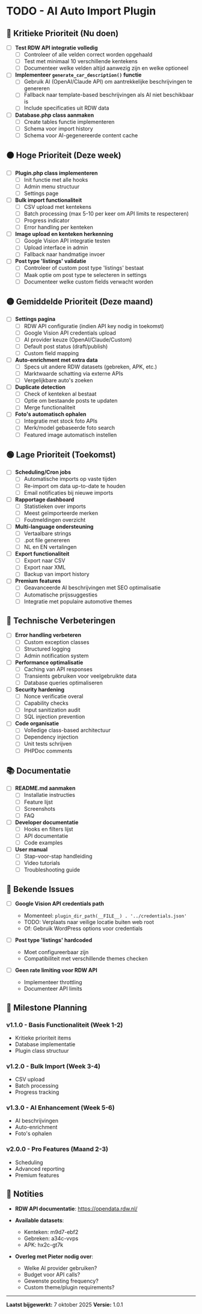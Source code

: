 # TODO - AI Auto Import Plugin

## 🔴 Kritieke Prioriteit (Nu doen)

- [ ] **Test RDW API integratie volledig**
  - [ ] Controleer of alle velden correct worden opgehaald
  - [ ] Test met minimaal 10 verschillende kentekens
  - [ ] Documenteer welke velden altijd aanwezig zijn en welke optioneel

- [ ] **Implementeer `generate_car_description()` functie**
  - [ ] Gebruik AI (OpenAI/Claude API) om aantrekkelijke beschrijvingen te genereren
  - [ ] Fallback naar template-based beschrijvingen als AI niet beschikbaar is
  - [ ] Include specificaties uit RDW data

- [ ] **Database.php class aanmaken**
  - [ ] Create tables functie implementeren
  - [ ] Schema voor import history
  - [ ] Schema voor AI-gegenereerde content cache

## 🟠 Hoge Prioriteit (Deze week)

- [ ] **Plugin.php class implementeren**
  - [ ] Init functie met alle hooks
  - [ ] Admin menu structuur
  - [ ] Settings page

- [ ] **Bulk import functionaliteit**
  - [ ] CSV upload met kentekens
  - [ ] Batch processing (max 5-10 per keer om API limits te respecteren)
  - [ ] Progress indicator
  - [ ] Error handling per kenteken

- [ ] **Image upload en kenteken herkenning**
  - [ ] Google Vision API integratie testen
  - [ ] Upload interface in admin
  - [ ] Fallback naar handmatige invoer

- [ ] **Post type 'listings' validatie**
  - [ ] Controleer of custom post type 'listings' bestaat
  - [ ] Maak optie om post type te selecteren in settings
  - [ ] Documenteer welke custom fields verwacht worden

## 🟡 Gemiddelde Prioriteit (Deze maand)

- [ ] **Settings pagina**
  - [ ] RDW API configuratie (indien API key nodig in toekomst)
  - [ ] Google Vision API credentials upload
  - [ ] AI provider keuze (OpenAI/Claude/Custom)
  - [ ] Default post status (draft/publish)
  - [ ] Custom field mapping

- [ ] **Auto-enrichment met extra data**
  - [ ] Specs uit andere RDW datasets (gebreken, APK, etc.)
  - [ ] Marktwaarde schatting via externe APIs
  - [ ] Vergelijkbare auto's zoeken

- [ ] **Duplicate detection**
  - [ ] Check of kenteken al bestaat
  - [ ] Optie om bestaande posts te updaten
  - [ ] Merge functionaliteit

- [ ] **Foto's automatisch ophalen**
  - [ ] Integratie met stock foto APIs
  - [ ] Merk/model gebaseerde foto search
  - [ ] Featured image automatisch instellen

## 🟢 Lage Prioriteit (Toekomst)

- [ ] **Scheduling/Cron jobs**
  - [ ] Automatische imports op vaste tijden
  - [ ] Re-import om data up-to-date te houden
  - [ ] Email notificaties bij nieuwe imports

- [ ] **Rapportage dashboard**
  - [ ] Statistieken over imports
  - [ ] Meest geïmporteerde merken
  - [ ] Foutmeldingen overzicht

- [ ] **Multi-language ondersteuning**
  - [ ] Vertaalbare strings
  - [ ] .pot file genereren
  - [ ] NL en EN vertalingen

- [ ] **Export functionaliteit**
  - [ ] Export naar CSV
  - [ ] Export naar XML
  - [ ] Backup van import history

- [ ] **Premium features**
  - [ ] Geavanceerde AI beschrijvingen met SEO optimalisatie
  - [ ] Automatische prijssuggesties
  - [ ] Integratie met populaire automotive themes

## 🔧 Technische Verbeteringen

- [ ] **Error handling verbeteren**
  - [ ] Custom exception classes
  - [ ] Structured logging
  - [ ] Admin notification system

- [ ] **Performance optimalisatie**
  - [ ] Caching van API responses
  - [ ] Transients gebruiken voor veelgebruikte data
  - [ ] Database queries optimaliseren

- [ ] **Security hardening**
  - [ ] Nonce verificatie overal
  - [ ] Capability checks
  - [ ] Input sanitization audit
  - [ ] SQL injection prevention

- [ ] **Code organisatie**
  - [ ] Volledige class-based architectuur
  - [ ] Dependency injection
  - [ ] Unit tests schrijven
  - [ ] PHPDoc comments

## 📚 Documentatie

- [ ] **README.md aanmaken**
  - [ ] Installatie instructies
  - [ ] Feature lijst
  - [ ] Screenshots
  - [ ] FAQ

- [ ] **Developer documentatie**
  - [ ] Hooks en filters lijst
  - [ ] API documentatie
  - [ ] Code examples

- [ ] **User manual**
  - [ ] Stap-voor-stap handleiding
  - [ ] Video tutorials
  - [ ] Troubleshooting guide

## 🐛 Bekende Issues

- [ ] **Google Vision API credentials path**
  - Momenteel: `plugin_dir_path(__FILE__) . '../credentials.json'`
  - TODO: Verplaats naar veilige locatie buiten web root
  - Of: Gebruik WordPress options voor credentials

- [ ] **Post type 'listings' hardcoded**
  - Moet configureerbaar zijn
  - Compatibiliteit met verschillende themes checken

- [ ] **Geen rate limiting voor RDW API**
  - Implementeer throttling
  - Documenteer API limits

## 🎯 Milestone Planning

### v1.1.0 - Basis Functionaliteit (Week 1-2)
- Kritieke prioriteit items
- Database implementatie
- Plugin class structuur

### v1.2.0 - Bulk Import (Week 3-4)
- CSV upload
- Batch processing
- Progress tracking

### v1.3.0 - AI Enhancement (Week 5-6)
- AI beschrijvingen
- Auto-enrichment
- Foto's ophalen

### v2.0.0 - Pro Features (Maand 2-3)
- Scheduling
- Advanced reporting
- Premium features

## 📝 Notities

- **RDW API documentatie**: https://opendata.rdw.nl/
- **Available datasets**: 
  - Kenteken: m9d7-ebf2
  - Gebreken: a34c-vvps
  - APK: hx2c-gt7k

- **Overleg met Pieter nodig over**:
  - Welke AI provider gebruiken?
  - Budget voor API calls?
  - Gewenste posting frequency?
  - Custom theme/plugin requirements?

---
**Laatst bijgewerkt:** 7 oktober 2025
**Versie:** 1.0.1
